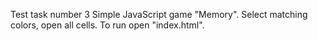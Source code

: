 Test task number 3
Simple JavaScript game "Memory".
Select matching colors, open all cells. To run open "index.html".
